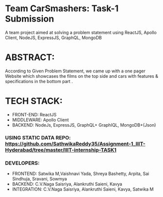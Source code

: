 # Team CarSmashers: Task-1 Submission
A team project aimed at solving a problem statement using ReactJS, Apollo Client, NodeJS, ExpressJS, GraphQL, MongoDB

# ABSTRACT:
According to Given Problem Statement, we came up with a one pager Website which showcases the films on the top side and cars with features & specifications in the bottom part .

# TECH STACK:
- FRONT-END: ReactJS 
- MIDDLEWARE: Apollo Client
- BACKEND:  NodeJs, ExpressJS, GraphQL+ GraphIQL, MongoDB+(Json)


### USING STATIC DATA  REPO: https://github.com/SathwikaReddy35/Assignment-1_IIIT-Hyderabad/tree/master/IIIT-internship-TASK1

### DEVELOPERS:
- FRONTEND: Satwika M,Vaishnavi Yada, Shreya Bashetty, Arpita, Sai Sindhuja, Sravani, Sowmya
- BACKEND: C.V.Naga Saisriya, Alankruthi Saieni, Kavya
- INTEGRATION: C.V.Naga Saisriya, Alankruthi Saieni, Kavya, Satwika M
